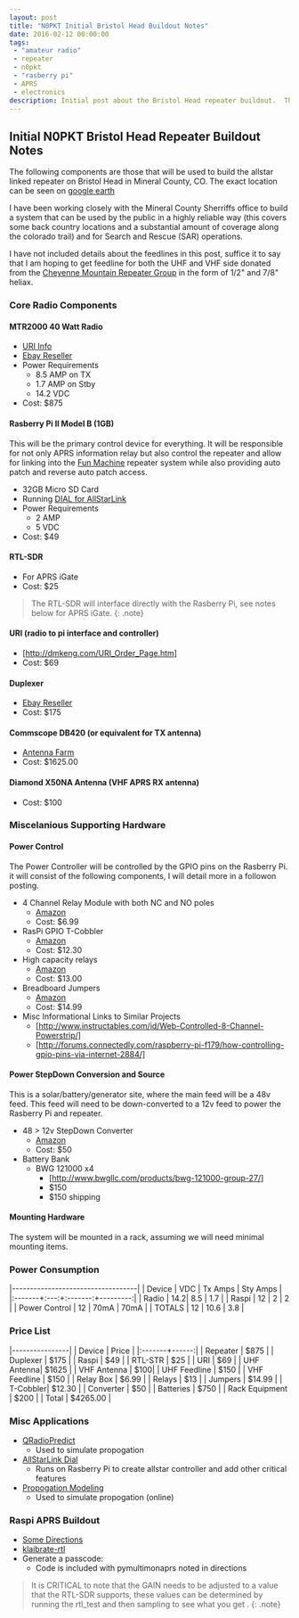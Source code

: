 ```yaml
---
layout: post
title: "N0PKT Initial Bristol Head Buildout Notes"
date: 2016-02-12 00:00:00
tags: 
 - "amateur radio"
 - repeater
 - n0pkt
 - "rasberry pi"
 - APRS
 - electronics
description: Initial post about the Bristol Head repeater buildout.  This is the basic hardware list and links to more information.
---
```


## Initial N0PKT Bristol Head Repeater Buildout Notes

The following components are those that will be used to build the allstar linked repeater on Bristol Head in Mineral County, CO.  The exact location can be seen on [google earth](http://goo.gl/cLpKuq)

I have been working closely with the Mineral County Sherriffs office to build a system that can be used by the public in a highly reliable way (this covers some back country locations and a substantial amount of coverage along the colorado trail) and for Search and Rescue (SAR) operations.

I have not included details about the feedlines in this post, suffice it to say that I am hoping to get feedline for both the UHF and VHF side donated from the [Cheyenne Mountain Repeater Group](http://www.cmrg.org) in the form of 1/2" and 7/8" heliax.

### Core Radio Components

#### MTR2000 40 Watt Radio
* [URI Info](http://www.repeater-builder.com/motorola/mtr2k/pdf/mtr2000-vhf-uhf-catsheet.pdf)
* [Ebay Reseller](http://www.ebay.com/itm/Motorola-MTR2000-UHF-40-Watts-403-470-Mhz-HAM-GR1225-/191157286287?hash=item2c81dcb58f:g:ZysAAOSwCQNWfxIJ)
* Power Requirements
    - 8.5 AMP on TX
    - 1.7 AMP on Stby
    - 14.2 VDC
* Cost: $875

#### Rasberry Pi II Model B (1GB)
This will be the primary control device for everything.  It will be responsible for not only APRS information relay but also control the repeater and allow for linking into the [Fun Machine](http://www.k0jsc.com) repeater system while also providing auto patch and reverse auto patch access.

* 32GB Micro SD Card
* Running [DIAL for AllStarLink](https://goo.gl/zGZ8I8)
* Power Requirements
   - 2 AMP
   - 5 VDC
* Cost: $49
 
#### RTL-SDR
* For APRS iGate
* Cost: $25
 
 >The RTL-SDR will interface directly with the Rasberry Pi, see notes below for APRS iGate.
 {: .note}

#### URI (radio to pi interface and controller)
* [http://dmkeng.com/URI_Order_Page.htm]
* Cost: $69

#### Duplexer
* [Ebay Reseller](http://www.ebay.com/itm/UHF-6-CAVITY-DUPLEXER-for-radio-repeater-N-connector-SQ-/221370208031?hash=item338ab14f1f:g:MZcAAOSw~bFWFabO)
* Cost: $175

#### Commscope DB420 (or equivalent for TX antenna)
* [Antenna Farm](http://www.theantennafarm.com/catalog/commscope-db420-b-4271.html)
* Cost: $1625.00

#### Diamond X50NA Antenna (VHF APRS RX antenna)
* Cost: $100


### Miscelanious Supporting Hardware

#### Power Control
The Power Controller will be controlled by the GPIO pins on the Rasberry Pi.  it will consist of the following components, I will detail more in a followon posting.

* 4 Channel Relay Module with both NC and NO poles
    - [Amazon](http://amzn.com/B00KTEN3TM)
    - Cost: $6.99
* RasPi GPIO T-Cobbler
    - [Amazon](http://amzn.com/B00Q1T7728)
    - Cost: $12.30
* High capacity relays
    - [Amazon](http://amzn.com/B017VDI0GY)
    - Cost: $13.00
* Breadboard Jumpers
    - [Amazon](http://amzn.com/B00M5WLZDW)
    - Cost: $14.99
* Misc Informational Links to Similar Projects
    - [http://www.instructables.com/id/Web-Controlled-8-Channel-Powerstrip/]
    - [http://forums.connectedly.com/raspberry-pi-f179/how-controlling-gpio-pins-via-internet-2884/]
 
#### Power StepDown Conversion and Source
This is a solar/battery/generator site, where the main feed will be a 48v feed.  This feed will need to be down-converted to a 12v feed to power the Rasberry Pi and repeater.

* 48 > 12v StepDown Converter
    - [Amazon](http://amzn.com/B015VYE546)
    - Cost: $50
* Battery Bank
    - BWG 121000 x4
        + [http://www.bwgllc.com/products/bwg-121000-group-27/]
        + $150
        + $150 shipping

#### Mounting Hardware
The system will be mounted in a rack, assuming we will need minimal mounting items.

### Power Consumption

|-----------------------------------|
| Device | VDC | Tx Amps | Sty Amps |
|:-------+:---:+:-------:+---------:|
| Radio  | 14.2|       8.5      | 1.7      |
| Raspi  | 12  | 2       | 2        |
| Power Control | 12 | 70mA | 70mA  |
| TOTALS | 12  |  10.6 | 3.8 |

### Price List

|----------------|
| Device | Price |
|:-------+------:|
| Repeater  | $875  |
| Duplexer | $175 |
| Raspi  | $49   | 
| RTL-STR | $25   |
| URI    | $69   |
| UHF Antenna| $1625 |
| VHF Antenna | $100|
| UHF Feedline | $150 |
| VHF Feedline | $150 |
| Relay Box | $6.99 |
| Relays | $13 |
| Jumpers | $14.99 |
| T-Cobbler| $12.30 |
| Converter | $50 | 
| Batteries | $750 |
| Rack Equipment | $200 |
| Total | $4265.00 |

### Misc Applications
* [QRadioPredict](https://github.com/kantooon/qradiopredict)
    - Used to simulate propogation 
* [AllStarLink Dial](https://goo.gl/zGZ8I8)
    - Runs on Rasberry Pi to create allstar controller and add other critical features
* [Propogation Modeling](http://www.ve2dbe.com/)
    - Used to simulate propogation (online)

### Raspi APRS Buildout
* [Some Directions](http://sq7mru.blogspot.co.nz/2013/08/aprs-igate-rx-z-tunera-dvb-t.html)
* [klaibrate-rtl](https://github.com/asdil12/kalibrate-rtl.git)
* Generate a passcode:
    - Code is included with pymultimonaprs noted in directions
 
 >It is CRITICAL to note that the GAIN needs to be adjusted to a value that the RTL-SDR supports, these values can be determined by running the rtl_test and then sampling to see what you get .
 {: .note}